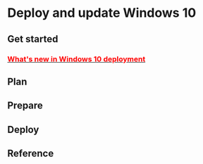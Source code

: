 # Deploy and update Windows 10

## Get started
### [<font color="red">What's new in Windows 10 deployment</font>](file1.md)

## Plan

## Prepare

## Deploy

## Reference
